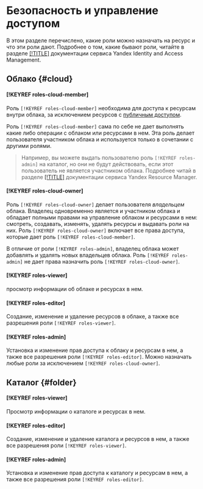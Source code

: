 # Безопасность и управление доступом

В этом разделе перечислено, какие роли можно назначать на ресурс и что эти роли дают. Подробнее о том, какие бывают роли, читайте в разделе [[!TITLE]](../../iam/concepts/access-control/roles.md) документации сервиса Yandex Identity and Access Management.


## Облако {#cloud}

#### [!KEYREF roles-cloud-member]

Роль `[!KEYREF roles-cloud-member]` необходима для доступа к ресурсам внутри облака, за исключением ресурсов с [публичным доступом](../concepts/resources-hierarchy#public-access).

Роль `[!KEYREF roles-cloud-member]` cама по себе не дает выполнять какие либо операции с облаком или ресурсами в нем. Эта роль делает пользователя участником облака и используется только в сочетании с другими ролями.

> Например, вы можете выдать пользователю роль `[!KEYREF roles-admin]` на каталог, но они не будут действовать, если этот пользователь не является участником облака. Подробнее читай в разделе [[!TITLE]](../concepts/resources-hierarchy.md) документации сервиса Yandex Resource Manager.

#### [!KEYREF roles-cloud-owner]

Роль `[!KEYREF roles-cloud-owner]` делает пользователя _владельцем_ облака. Владелец одновременно является и участником облака и обладает полными правами на управление облаком и ресурсами в нем: смотреть, создавать, изменять, удалять ресурсы и выдавать роли на них. Роль `[!KEYREF roles-cloud-owner]` включает все права доступа, которые дает роль `[!KEYREF roles-cloud-member]`.

В отличие от роли `[!KEYREF roles-admin]`, владелец облака может добавлять и удалять новых владельцев облака. Роль `[!KEYREF roles-admin]` не дает права назначить роль `[!KEYREF roles-cloud-owner]`.

#### [!KEYREF roles-viewer]

просмотр информации об облаке и ресурсах в нем.

#### [!KEYREF roles-editor]

Создание, изменение и удаление ресурсов в облаке, а также все разрешения роли `[!KEYREF roles-viewer]`.

#### [!KEYREF roles-admin]

Установка и изменение прав доступа к облаку и ресурсам в нем, а также все разрешения роли `[!KEYREF roles-editor]`. Можно назначать любые роли за исключением `[!KEYREF roles-cloud-owner]`.


## Каталог {#folder}

#### [!KEYREF roles-viewer]

Просмотр информации о каталоге и ресурсах в нем.

#### [!KEYREF roles-editor]

Создание, изменение и удаление каталога и ресурсов в нем, а также все разрешения роли `[!KEYREF roles-viewer]`.

#### [!KEYREF roles-admin]

Установка и изменение прав доступа к каталогу и ресурсам в нем, а также все разрешения роли `[!KEYREF roles-editor]`.

